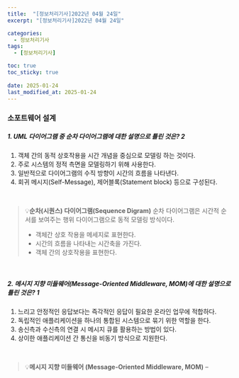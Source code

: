 ```yaml
---
title:  "[정보처리기사]2022년 04월 24일"
excerpt: "[정보처리기사]2022년 04월 24일"

categories:
  - 정보처리기사
tags:
  - [정보처리기사]

toc: true
toc_sticky: true
 
date: 2025-01-24
last_modified_at: 2025-01-24
---
```


### 소포트웨어 설계

##### 1. UML 다이어그램 중 순차 다이어그램에 대한 설명으로 틀린 것은? 2
  1. 객체 간의 동적 상호작용을 시간 개념을 중심으로 모델링 하는 것이다.
  2. 주로 시스템의 정적 측면을 모델링하기 위해 사용한다.
  3. 일반적으로 다이어그램의 수직 방향이 시간의 흐름을 나타낸다.
  4. 회귀 메시지(Self-Message), 제어블록(Statement block) 등으로 구성된다.   
<br>

> 💡**순차(시퀀스) 다이어그램(Sequence Digram)** 
> 순차 다이어그램은 시간적 순서를 보여주는 행위 다이어그램으로 동적 모델링 방식이다.
>* 객체간 상호 작용을 메세지로 표현한다.
>* 시간의 흐름을 나타내는 시간축을 가진다.   
>* 객체 간의 상호작용을 표현한다.

<br>

##### 2. 메시지 지향 미들웨어(Message-Oriented Middleware, MOM)에 대한 설명으로 틀린 것은? 1
  1. 느리고 안정적인 응답보다는 즉각적인 응답이 필요한 온라인 업무에 적합하다.
  2. 독립적인 애플리케이션을 하나의 통합된 시스템으로 묶기 위한 역할을 한다.
  3. 송신측과 수신측의 연결 시 메시지 큐를 활용하는 방법이 있다.
  4. 상이한 애플리케이션 간 통신을 비동기 방식으로 지원한다.
<br>

> 💡**메시지 지향 미들웨어 (Message-Oriented Middleware, MOM)** 
> – 
 